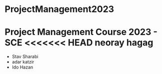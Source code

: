 # ProjectManagement2023
Project Management Course 2023 - SCE
<<<<<<< HEAD
neoray hagag 
=======

- Stav Sharabi
- adar katzir
- Ido Hazan